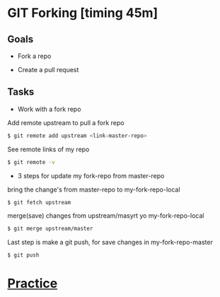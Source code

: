 # GIT Forking [timing 45m]

## Goals

- Fork a repo

- Create a pull request

## Tasks

- Work with a fork repo

Add remote upstream to pull a fork repo

```bash
$ git remote add upstream <link-master-repo>
```

See remote links of my repo

```bash
$ git remote -v
```

- 3 steps for update my fork-repo from master-repo

bring the change's from master-repo to my-fork-repo-local

```bash
$ git fetch upstream
```

merge(save) changes from upstream/masyrt yo my-fork-repo-local

```bash
$ git merge upstream/master
```

Last step is make a git push, for save changes in my-fork-repo-master

```bash
$ git push
```

# [Practice](practice)